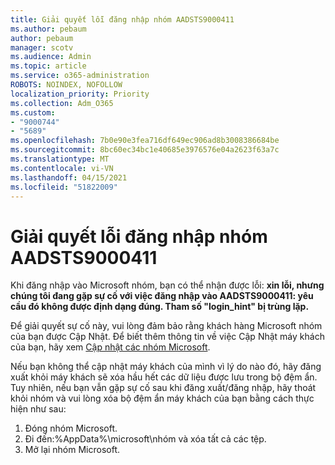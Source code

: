 ```yaml
---
title: Giải quyết lỗi đăng nhập nhóm AADSTS9000411
ms.author: pebaum
author: pebaum
manager: scotv
ms.audience: Admin
ms.topic: article
ms.service: o365-administration
ROBOTS: NOINDEX, NOFOLLOW
localization_priority: Priority
ms.collection: Adm_O365
ms.custom:
- "9000744"
- "5689"
ms.openlocfilehash: 7b0e90e3fea716df649ec906ad8b3008386684be
ms.sourcegitcommit: 8bc60ec34bc1e40685e3976576e04a2623f63a7c
ms.translationtype: MT
ms.contentlocale: vi-VN
ms.lasthandoff: 04/15/2021
ms.locfileid: "51822009"
---
```

# <a name="addressing-teams-sign-in-error-aadsts9000411"></a>Giải quyết lỗi đăng nhập nhóm AADSTS9000411

Khi đăng nhập vào Microsoft nhóm, bạn có thể nhận được lỗi: **xin lỗi, nhưng chúng tôi đang gặp sự cố với việc đăng nhập vào AADSTS9000411: yêu cầu đó không được định dạng đúng. Tham số "login_hint" bị trùng lặp.**

Để giải quyết sự cố này, vui lòng đảm bảo rằng khách hàng Microsoft nhóm của bạn được Cập Nhật. Để biết thêm thông tin về việc Cập Nhật máy khách của bạn, hãy xem [Cập nhật các nhóm Microsoft](https://support.office.com/article/Update-Microsoft-Teams-535a8e4b-45f0-4f6c-8b3d-91bca7a51db1).

Nếu bạn không thể cập nhật máy khách của mình vì lý do nào đó, hãy đăng xuất khỏi máy khách sẽ xóa hầu hết các dữ liệu được lưu trong bộ đệm ẩn. Tuy nhiên, nếu bạn vẫn gặp sự cố sau khi đăng xuất/đăng nhập, hãy thoát khỏi nhóm và vui lòng xóa bộ đệm ẩn máy khách của bạn bằng cách thực hiện như sau:
1. Đóng nhóm Microsoft.
2. Đi đến:%AppData%\microsoft\nhóm và xóa tất cả các tệp.
3. Mở lại nhóm Microsoft.
